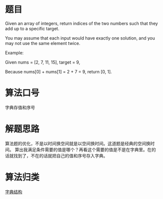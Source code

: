 # 题目
Given an array of integers, return indices of the two numbers such that they add up to a specific target.

You may assume that each input would have exactly one solution, and you may not use the same element twice.

Example:

Given nums = [2, 7, 11, 15], target = 9,

Because nums[0] + nums[1] = 2 + 7 = 9,
return [0, 1].

# 算法口号
字典存值和序号

# 解题思路
算法题的优化，不是以时间换空间就是以空间换时间。这道题是经典的空间换时间。
算出我满足条件需要的值是哪个？再看这个需要的值是不是在字典里。在的话就找到了，不在的话就把自己的值和序号存入字典。

# 算法归类
<a href="../../../DataStructure.md">字典结构</a>
